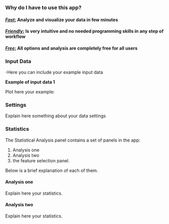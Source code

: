 
<h3>Why do I have to use this app?</h3>  

<h4><u><i><b>F</b>ast:</i></u> Analyze and visualize your data in few minutes</h4>
<h4><u><i><b>F</b>riendly:</i></u> Is very intuitive and no needed programming skills in any step of workflow</h4>
<h4><u><i><b>F</b>ree:</i></u> All options and analysis are completely free for all users</h4>

### Input Data 

  -Here you can include your example input data

**Example of input data 1**

Plot here your example:


### Settings

Explain here something about your data settings

### Statistics

The Statistical Analysis panel contains a set of panels in the app:  

1) Analysis one
2) Analysis two 
3) the feature selection panel. 

Below is a brief explanation of each of them.

#### Analysis one

Explain here your statistics.

#### Analysis two

Explain here your statistics.

